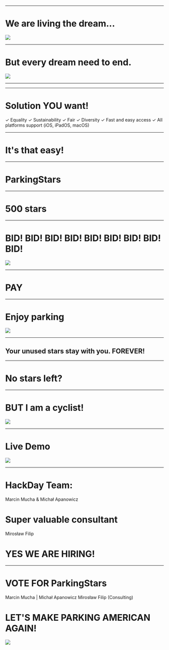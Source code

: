 
---

# We are living the dream...
![](./img/free-parking.jpeg)

---

# But every dream need to end.
![](./img/parking.jpeg)

---

---

# Solution YOU want!
✓ Equality
✓ Sustainability
✓ Fair
✓ Diversity
✓ Fast and easy access
✓ All platforms support (iOS, iPadOS, macOS)

---

# It's that easy!

---

# ParkingStars

---

# 500 stars

---

# BID! BID! BID! BID! BID! BID! BID! BID! BID!
![](./img/things.jpg)

---

# PAY

---

# Enjoy parking
![](./img/vw.jpeg)

---

## Your unused stars stay with you. FOREVER!

---

# No stars left?

---

# BUT I am a cyclist!
![](./img/bike.jpg)

---

# Live Demo
![](./img/dino.jpg)

---

# HackDay Team:
Marcin Mucha & Michał Apanowicz
# Super valuable consultant
Mirosław Filip
# YES WE ARE HIRING!

---

# VOTE FOR ParkingStars
Marcin Mucha | Michał Apanowicz
Mirosław Filip (Consulting)

# LET'S MAKE PARKING AMERICAN AGAIN!

![](./img/hero.png)
